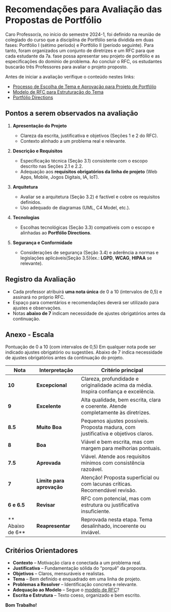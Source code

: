 # Recomendações para Avaliação das Propostas de Portfólio

Caro Professor/a, no início do semestre 2024-1, foi definido na reunião de colegiado do curso que a disciplina de Portfólio seria dividida em duas fases: Portfólio I (sétimo período) e Portfólio II (período seguinte). Para tanto, foram organizados um conjunto de diretrizes e um RFC para que cada estudante da 7a. fase possa apresentar seu projeto de portfólio e as especificações do domínio de problema. Ao concluir o RFC, os estudantes buscarão três Professores para avaliar o projeto proposto. 

Antes de iniciar a avaliação verifique o conteúdo nestes links:   

- [Processo de Escolha de Tema e Aprovação para Projeto de Portfólio](https://github.com/CatolicaSC-Portfolio/The-Portfolio-Playbook-I/tree/main)
- [Modelo de RFC para Estruturação do Tema](https://github.com/CatolicaSC-Portfolio/The-Portfolio-Playbook-I/blob/main/modelo-de-RFC.md)
- [Portfólio Directions](https://github.com/CatolicaSC-Portfolio/The-Portfolio-Playbook-I/blob/main/portfolio-directions.md)

## Pontos a serem observados na avaliação

1. **Apresentação do Projeto**  
   - Clareza da escrita, justificativa e objetivos (Seções 1 e 2 do RFC).  
   - Contexto alinhado a um problema real e relevante.  

2. **Descrição e Requisitos**  
   - Especificação técnica (Seção 3.1) consistente com o escopo descrito nas Seções 2.1 e 2.2.  
   - Adequação aos **requisitos obrigatórios da linha de projeto** (Web Apps, Mobile, Jogos Digitais, IA, IoT).  

3. **Arquitetura**  
   - Avaliar se a arquitetura (Seção 3.2) é factível e cobre os requisitos definidos.  
   - Uso adequado de diagramas (UML, C4 Model, etc.).  

4. **Tecnologias**  
   - Escolhas tecnológicas (Seção 3.3) compatíveis com o escopo e alinhadas ao **Portfólio Directions**.  

5. **Segurança e Conformidade**  
   - Considerações de segurança (Seção 3.4) e aderência a normas e legislações aplicáveis(Seção 3.5)(ex.: **LGPD**, **WCAG**, **HIPAA** se relevante).  



## Registro da Avaliação

- Cada professor atribuirá **uma nota única** de 0 a 10 (intervalos de 0,5) e assinará no próprio RFC.  
- Espaço para comentários e recomendações deverá ser utilizado para ajustes e observações.  
- Notas **abaixo de 7** indicam necessidade de ajustes obrigatórios antes da continuação.  

## Anexo - Escala

Pontuação de 0 a 10 (com intervalos de 0,5)
Em qualquer nota pode ser indicado ajustes obrigatório ou sugestões. Abaixo de 7 indica necessidade de ajustes obrigatórios antes da continuação do projeto.

| Nota  | Interpretação                            | Critério principal                                                                 |
|-------|------------------------------------------|-------------------------------------------------------------------------------------|
| **10**  | **Excepcional**                          | Clareza, profundidade e originalidade acima da média. Inspira confiança e excelência. |
| **9**   | **Excelente**                            | Alta qualidade, bem escrita, clara e coerente. Atende completamente às diretrizes.  |
| **8.5** | **Muito Boa**                            | Pequenos ajustes possíveis. Proposta madura, com justificativa e objetivos claros.  |
| **8**   | **Boa**                                  | Viável e bem escrita, mas com margem para melhorias pontuais.                       |
| **7.5** | **Aprovada**                             | Viável. Atende aos requisitos mínimos com consistência razoável.                    |
| **7**   | **Limite para aprovação**                | Atenção! Proposta superficial ou com lacunas críticas. Recomendável revisão.        |
| **6 e 6.5** | **Revisar**                              | RFC com potencial, mas com estrutura ou justificativa insuficiente.                 |
| ** Abaixo de 6** | **Reapresentar**                  | Reprovada nesta etapa. Tema desalinhado, incoerente ou inviável.                    |



## Critérios Orientadores

- **Contexto** – Motivação clara e conectada a um problema real.  
- **Justificativa** – Fundamentação sólida do “porquê” da proposta.  
- **Objetivos** – Claros, mensuráveis e realistas.  
- **Tema** – Bem definido e enquadrado em uma linha de projeto.  
- **Problemas a Resolver** – Identificação concreta e relevante.  
- **Adequação ao Modelo** – Segue o [modelo de RFC](https://github.com/CatolicaSC-Portfolio/The-Portfolio-Playbook-I/blob/main/modelo-de-RFC.md)?
- **Escrita e Estrutura** – Texto coeso, organizado e bem escrito.  





 **Bom Trabalho!**

